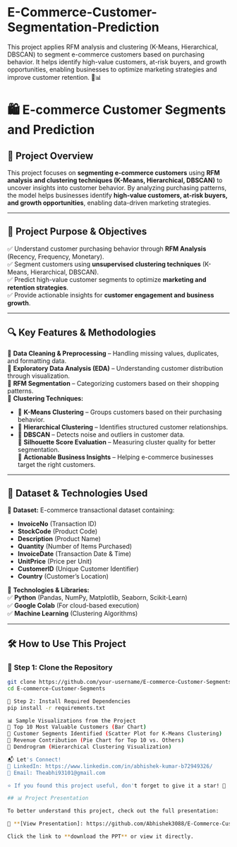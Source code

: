 # E-Commerce-Customer-Segmentation-Prediction
This project applies RFM analysis and clustering (K-Means, Hierarchical, DBSCAN) to segment e-commerce customers based on purchasing behavior. It helps identify high-value customers, at-risk buyers, and growth opportunities, enabling businesses to optimize marketing strategies and improve customer retention. 🚀📊

# 🛍️ E-commerce Customer Segments and Prediction  

## 🚀 Project Overview  
This project focuses on **segmenting e-commerce customers** using **RFM analysis and clustering techniques (K-Means, Hierarchical, DBSCAN)** to uncover insights into customer behavior. By analyzing purchasing patterns, the model helps businesses identify **high-value customers, at-risk buyers, and growth opportunities**, enabling data-driven marketing strategies.  

---

## 🎯 **Project Purpose & Objectives**  
✅ Understand customer purchasing behavior through **RFM Analysis** (Recency, Frequency, Monetary).  
✅ Segment customers using **unsupervised clustering techniques** (K-Means, Hierarchical, DBSCAN).  
✅ Predict high-value customer segments to optimize **marketing and retention strategies**.  
✅ Provide actionable insights for **customer engagement and business growth**.  

---

## 🔍 **Key Features & Methodologies**  
🔹 **Data Cleaning & Preprocessing** – Handling missing values, duplicates, and formatting data.  
🔹 **Exploratory Data Analysis (EDA)** – Understanding customer distribution through visualization.  
🔹 **RFM Segmentation** – Categorizing customers based on their shopping patterns.  
🔹 **Clustering Techniques:**  
   - 📌 **K-Means Clustering** – Groups customers based on their purchasing behavior.  
   - 📌 **Hierarchical Clustering** – Identifies structured customer relationships.  
   - 📌 **DBSCAN** – Detects noise and outliers in customer data.  
🔹 **Silhouette Score Evaluation** – Measuring cluster quality for better segmentation.  
🔹 **Actionable Business Insights** – Helping e-commerce businesses target the right customers.  

---

## 📂 **Dataset & Technologies Used**  
📌 **Dataset:** E-commerce transactional dataset containing:  
- **InvoiceNo** (Transaction ID)  
- **StockCode** (Product Code)  
- **Description** (Product Name)  
- **Quantity** (Number of Items Purchased)  
- **InvoiceDate** (Transaction Date & Time)  
- **UnitPrice** (Price per Unit)  
- **CustomerID** (Unique Customer Identifier)  
- **Country** (Customer’s Location)  

📌 **Technologies & Libraries:**  
✅ **Python** (Pandas, NumPy, Matplotlib, Seaborn, Scikit-Learn)  
✅ **Google Colab** (For cloud-based execution)  
✅ **Machine Learning** (Clustering Algorithms)  

---

## 🛠️ **How to Use This Project**  
### 🔹 **Step 1: Clone the Repository**  
```bash
git clone https://github.com/your-username/E-commerce-Customer-Segments.git
cd E-commerce-Customer-Segments

🔹 Step 2: Install Required Dependencies
pip install -r requirements.txt

📊 Sample Visualizations from the Project
📌 Top 10 Most Valuable Customers (Bar Chart)
📌 Customer Segments Identified (Scatter Plot for K-Means Clustering)
📌 Revenue Contribution (Pie Chart for Top 10 vs. Others)
📌 Dendrogram (Hierarchical Clustering Visualization)

📬 Let's Connect!
💼 LinkedIn: https://www.linkedin.com/in/abhishek-kumar-b72949326/
📩 Email: Theabhi93101@gmail.com

⭐ If you found this project useful, don't forget to give it a star! 🌟

## 📊 Project Presentation  

To better understand this project, check out the full presentation:  

📌 **[View Presentation]: https://github.com/Abhishek3088/E-Commerce-Customer-Segmentation-Prediction/blob/main/E-commerce%20Customer%20Segmentation%20and%20Prediction.pptx

Click the link to **download the PPT** or view it directly.


